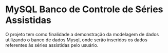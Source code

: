 # MySQL Banco de Controle de Séries Assistidas

O projeto tem como finalidade a demonstração da modelagem de dados utilizando o banco de dados Mysql, onde serão inseridos os dados referentes às séries assistidas pelo usuário.
